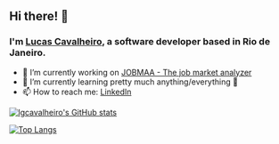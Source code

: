 ## Hi there! 👋 
### I'm [Lucas Cavalheiro](https://lgcavalheiro.netlify.app), a software developer based in Rio de Janeiro.
- 🔭 I’m currently working on [JOBMAA - The job market analyzer](https://github.com/lgcavalheiro/JOBMAA)
- 🌱 I’m currently learning pretty much anything/everything 🤣
- 📫 How to reach me: [LinkedIn](https://www.linkedin.com/in/lgcavalheiro/)  

[![lgcavalheiro's GitHub stats](https://github-readme-stats-git-masterrstaa-rickstaa.vercel.app/api?username=lgcavalheiro&show_icons=true&hide_border=true&theme=tokyonight)](https://github.com/lgcavalheiro/github-readme-stats)

[![Top Langs](https://github-readme-stats-git-masterrstaa-rickstaa.vercel.app/api/top-langs/?username=lgcavalheiro&langs_count=8&theme=tokyonight&hide_border=true&layout=compact)](https://github.com/lgcavalheiro/github-readme-stats)
